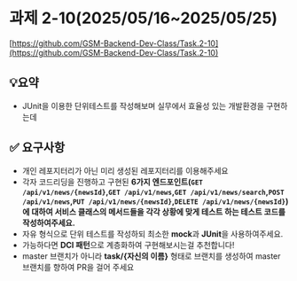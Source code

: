 # 과제 2-10(2025/05/16~2025/05/25)

[https://github.com/GSM-Backend-Dev-Class/Task.2-10](https://github.com/GSM-Backend-Dev-Class/Task.2-10)

## 💡요약

- JUnit을 이용한 단위테스트를 작성해보며 실무에서 효율성 있는 개발환경을 구현하는데

## ✅ 요구사항

- 개인 레포지터리가 아닌 미리 생성된 레포지터리를 이용해주세요
- 각자 코드리딩을 진행하고 구현된 **6가지 엔드포인트(`GET /api/v1/news/{newsId}`,`GET /api/v1/news`,`GET /api/v1/news/search`,`POST /api/v1/news`,`PUT /api/v1/news/{newsId}`,`DELETE /api/v1/news/{newsId}`)에 대하여 서비스 클래스의 메서드들을 각각 상황에 맞게 테스트 하는 테스트 코드를 작성하여주세요.**
- 자유 형식으로 단위 테스트를 작성하되 최소한 **mock**과 **JUnit**을 사용하여주세요.
- 가능하다면 **DCI 패턴**으로 계층화하여 구현해보시는걸 추천합니다!
- master 브랜치가 아니라 **task/{자신의 이름}** 형태로 브랜치를 생성하여 master 브랜치를 향하여 PR을 걸어 주세요